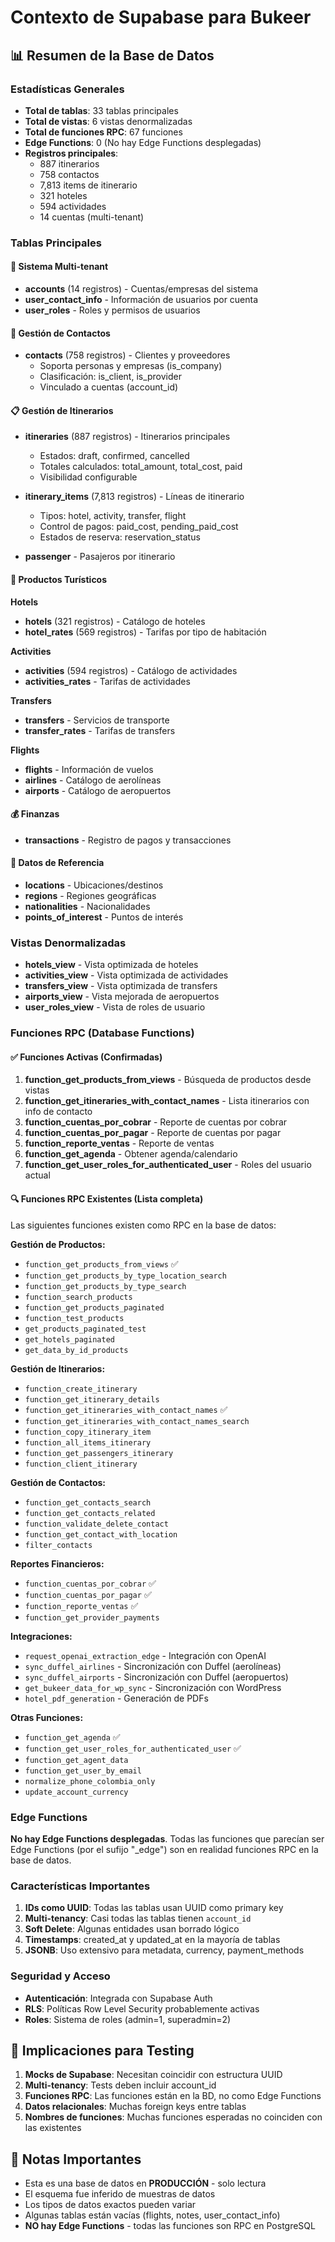 # Contexto de Supabase para Bukeer

## 📊 Resumen de la Base de Datos

### Estadísticas Generales
- **Total de tablas**: 33 tablas principales
- **Total de vistas**: 6 vistas denormalizadas  
- **Total de funciones RPC**: 67 funciones
- **Edge Functions**: 0 (No hay Edge Functions desplegadas)
- **Registros principales**:
  - 887 itinerarios
  - 758 contactos
  - 7,813 items de itinerario
  - 321 hoteles
  - 594 actividades
  - 14 cuentas (multi-tenant)

### Tablas Principales

#### 🏢 Sistema Multi-tenant
- **accounts** (14 registros) - Cuentas/empresas del sistema
- **user_contact_info** - Información de usuarios por cuenta
- **user_roles** - Roles y permisos de usuarios

#### 👥 Gestión de Contactos
- **contacts** (758 registros) - Clientes y proveedores
  - Soporta personas y empresas (is_company)
  - Clasificación: is_client, is_provider
  - Vinculado a cuentas (account_id)

#### 📋 Gestión de Itinerarios
- **itineraries** (887 registros) - Itinerarios principales
  - Estados: draft, confirmed, cancelled
  - Totales calculados: total_amount, total_cost, paid
  - Visibilidad configurable
  
- **itinerary_items** (7,813 registros) - Líneas de itinerario
  - Tipos: hotel, activity, transfer, flight
  - Control de pagos: paid_cost, pending_paid_cost
  - Estados de reserva: reservation_status

- **passenger** - Pasajeros por itinerario

#### 🏨 Productos Turísticos

**Hotels**
- **hotels** (321 registros) - Catálogo de hoteles
- **hotel_rates** (569 registros) - Tarifas por tipo de habitación

**Activities**  
- **activities** (594 registros) - Catálogo de actividades
- **activities_rates** - Tarifas de actividades

**Transfers**
- **transfers** - Servicios de transporte
- **transfer_rates** - Tarifas de transfers

**Flights**
- **flights** - Información de vuelos
- **airlines** - Catálogo de aerolíneas
- **airports** - Catálogo de aeropuertos

#### 💰 Finanzas
- **transactions** - Registro de pagos y transacciones

#### 📍 Datos de Referencia
- **locations** - Ubicaciones/destinos
- **regions** - Regiones geográficas
- **nationalities** - Nacionalidades
- **points_of_interest** - Puntos de interés

### Vistas Denormalizadas
- **hotels_view** - Vista optimizada de hoteles
- **activities_view** - Vista optimizada de actividades
- **transfers_view** - Vista optimizada de transfers
- **airports_view** - Vista mejorada de aeropuertos
- **user_roles_view** - Vista de roles de usuario

### Funciones RPC (Database Functions)

#### ✅ Funciones Activas (Confirmadas)
1. **function_get_products_from_views** - Búsqueda de productos desde vistas
2. **function_get_itineraries_with_contact_names** - Lista itinerarios con info de contacto
3. **function_cuentas_por_cobrar** - Reporte de cuentas por cobrar
4. **function_cuentas_por_pagar** - Reporte de cuentas por pagar
5. **function_reporte_ventas** - Reporte de ventas
6. **function_get_agenda** - Obtener agenda/calendario
7. **function_get_user_roles_for_authenticated_user** - Roles del usuario actual

#### 🔍 Funciones RPC Existentes (Lista completa)
Las siguientes funciones existen como RPC en la base de datos:

**Gestión de Productos:**
- `function_get_products_from_views` ✅
- `function_get_products_by_type_location_search`
- `function_get_products_by_type_search`
- `function_search_products`
- `function_get_products_paginated`
- `function_test_products`
- `get_products_paginated_test`
- `get_hotels_paginated`
- `get_data_by_id_products`

**Gestión de Itinerarios:**
- `function_create_itinerary`
- `function_get_itinerary_details`
- `function_get_itineraries_with_contact_names` ✅
- `function_get_itineraries_with_contact_names_search`
- `function_copy_itinerary_item`
- `function_all_items_itinerary`
- `function_get_passengers_itinerary`
- `function_client_itinerary`

**Gestión de Contactos:**
- `function_get_contacts_search`
- `function_get_contacts_related`
- `function_validate_delete_contact`
- `function_get_contact_with_location`
- `filter_contacts`

**Reportes Financieros:**
- `function_cuentas_por_cobrar` ✅
- `function_cuentas_por_pagar` ✅
- `function_reporte_ventas` ✅
- `function_get_provider_payments`

**Integraciones:**
- `request_openai_extraction_edge` - Integración con OpenAI
- `sync_duffel_airlines` - Sincronización con Duffel (aerolíneas)
- `sync_duffel_airports` - Sincronización con Duffel (aeropuertos)
- `get_bukeer_data_for_wp_sync` - Sincronización con WordPress
- `hotel_pdf_generation` - Generación de PDFs

**Otras Funciones:**
- `function_get_agenda` ✅
- `function_get_user_roles_for_authenticated_user` ✅
- `function_get_agent_data`
- `function_get_user_by_email`
- `normalize_phone_colombia_only`
- `update_account_currency`

### Edge Functions

**No hay Edge Functions desplegadas**. Todas las funciones que parecían ser Edge Functions (por el sufijo "_edge") son en realidad funciones RPC en la base de datos.

### Características Importantes

1. **IDs como UUID**: Todas las tablas usan UUID como primary key
2. **Multi-tenancy**: Casi todas las tablas tienen `account_id`
3. **Soft Delete**: Algunas entidades usan borrado lógico
4. **Timestamps**: created_at y updated_at en la mayoría de tablas
5. **JSONB**: Uso extensivo para metadata, currency, payment_methods

### Seguridad y Acceso

- **Autenticación**: Integrada con Supabase Auth
- **RLS**: Políticas Row Level Security probablemente activas
- **Roles**: Sistema de roles (admin=1, superadmin=2)

## 🧪 Implicaciones para Testing

1. **Mocks de Supabase**: Necesitan coincidir con estructura UUID
2. **Multi-tenancy**: Tests deben incluir account_id
3. **Funciones RPC**: Las funciones están en la BD, no como Edge Functions
4. **Datos relacionales**: Muchas foreign keys entre tablas
5. **Nombres de funciones**: Muchas funciones esperadas no coinciden con las existentes

## 📝 Notas Importantes

- Esta es una base de datos en **PRODUCCIÓN** - solo lectura
- El esquema fue inferido de muestras de datos
- Los tipos de datos exactos pueden variar
- Algunas tablas están vacías (flights, notes, user_contact_info)
- **NO hay Edge Functions** - todas las funciones son RPC en PostgreSQL